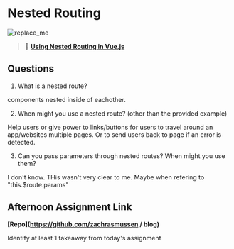 # Nested Routing

![replace_me](https://codeworks.blob.core.windows.net/public/assets/img/illustrations/placeholder.svg)

> **📖 [Using Nested Routing in Vue.js](https://codeworksacademy.com/fs-student-guide/resources/wk6/04-Child-Routes)**

## Questions

1. What is a nested route?

components nested inside of eachother.

2. When might you use a nested route? (other than the provided example)

Help users or give power to links/buttons for users to travel around an app/websites multiple pages. Or to send users back to page if an error is detected. 

3. Can you pass parameters through nested routes? When might you use them?

I don't know. THis wasn't very clear to me. Maybe when refering to "this.$route.params"

## Afternoon Assignment Link

**[Repo](https://github.com/zachrasmussen
/
blog)**

Identify at least 1 takeaway from today's assignment
